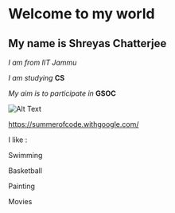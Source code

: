 # Welcome to my world
## My name is Shreyas Chatterjee
*I am from IIT Jammu*

*I am studying* **CS** 

*My aim is to participate in* **GSOC**

![Alt Text](https://upload.wikimedia.org/wikipedia/commons/thumb/8/85/GSoC-icon.svg/220px-GSoC-icon.svg.png)

https://summerofcode.withgoogle.com/

I like :

   Swimming
   
   Basketball
   
   Painting
   
   Movies
